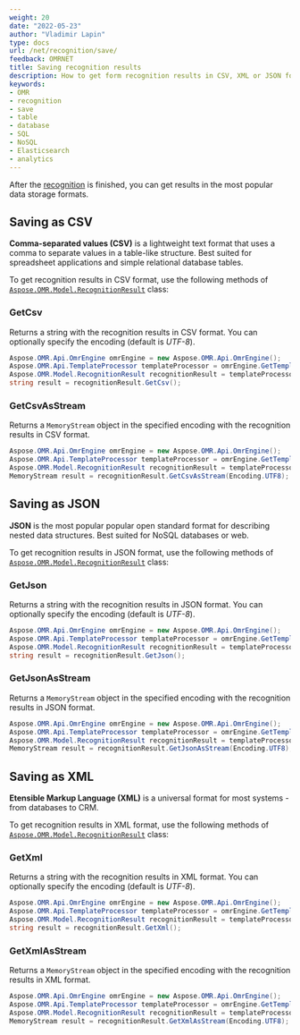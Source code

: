 ```yaml
---
weight: 20
date: "2022-05-23"
author: "Vladimir Lapin"
type: docs
url: /net/recognition/save/
feedback: OMRNET
title: Saving recognition results
description: How to get form recognition results in CSV, XML or JSON formats.
keywords:
- OMR
- recognition
- save
- table
- database
- SQL
- NoSQL
- Elasticsearch
- analytics
---
```


After the [recognition](/omr/net/recognition/) is finished, you can get results in the most popular data storage formats.

## Saving as CSV

**Comma-separated values (CSV)** is a lightweight text format that uses a comma to separate values in a table-like structure. Best suited for spreadsheet applications and simple relational database tables.

To get recognition results in CSV format, use the following methods of [`Aspose.OMR.Model.RecognitionResult`](https://reference.aspose.com/omr/net/aspose.omr.model/recognitionresult/) class:

### GetCsv

Returns a string with the recognition results in CSV format. You can optionally specify the encoding (default is _UTF-8_).

```csharp
Aspose.OMR.Api.OmrEngine omrEngine = new Aspose.OMR.Api.OmrEngine();
Aspose.OMR.Api.TemplateProcessor templateProcessor = omrEngine.GetTemplateProcessor("pattern.omr");
Aspose.OMR.Model.RecognitionResult recognitionResult = templateProcessor.RecognizeImage("filled-form.png");
string result = recognitionResult.GetCsv();
```

### GetCsvAsStream

Returns a `MemoryStream` object in the specified encoding with the recognition results in CSV format.

```csharp
Aspose.OMR.Api.OmrEngine omrEngine = new Aspose.OMR.Api.OmrEngine();
Aspose.OMR.Api.TemplateProcessor templateProcessor = omrEngine.GetTemplateProcessor("pattern.omr");
Aspose.OMR.Model.RecognitionResult recognitionResult = templateProcessor.RecognizeImage("filled-form.png");
MemoryStream result = recognitionResult.GetCsvAsStream(Encoding.UTF8);
```

## Saving as JSON

**JSON** is the most popular popular open standard format for describing nested data structures. Best suited for NoSQL databases or web.

To get recognition results in JSON format, use the following methods of [`Aspose.OMR.Model.RecognitionResult`](https://reference.aspose.com/omr/net/aspose.omr.model/recognitionresult/) class:

### GetJson

Returns a string with the recognition results in JSON format. You can optionally specify the encoding (default is _UTF-8_).

```csharp
Aspose.OMR.Api.OmrEngine omrEngine = new Aspose.OMR.Api.OmrEngine();
Aspose.OMR.Api.TemplateProcessor templateProcessor = omrEngine.GetTemplateProcessor("pattern.omr");
Aspose.OMR.Model.RecognitionResult recognitionResult = templateProcessor.RecognizeImage("filled-form.png");
string result = recognitionResult.GetJson();
```

### GetJsonAsStream

Returns a `MemoryStream` object in the specified encoding with the recognition results in JSON format.

```csharp
Aspose.OMR.Api.OmrEngine omrEngine = new Aspose.OMR.Api.OmrEngine();
Aspose.OMR.Api.TemplateProcessor templateProcessor = omrEngine.GetTemplateProcessor("pattern.omr");
Aspose.OMR.Model.RecognitionResult recognitionResult = templateProcessor.RecognizeImage("filled-form.png");
MemoryStream result = recognitionResult.GetJsonAsStream(Encoding.UTF8);
```

## Saving as XML

**Etensible Markup Language (XML)** is a universal format for most systems - from databases to CRM.

To get recognition results in XML format, use the following methods of [`Aspose.OMR.Model.RecognitionResult`](https://reference.aspose.com/omr/net/aspose.omr.model/recognitionresult/) class:

### GetXml

Returns a string with the recognition results in XML format. You can optionally specify the encoding (default is _UTF-8_).

```csharp
Aspose.OMR.Api.OmrEngine omrEngine = new Aspose.OMR.Api.OmrEngine();
Aspose.OMR.Api.TemplateProcessor templateProcessor = omrEngine.GetTemplateProcessor("pattern.omr");
Aspose.OMR.Model.RecognitionResult recognitionResult = templateProcessor.RecognizeImage("filled-form.png");
string result = recognitionResult.GetXml();
```

### GetXmlAsStream

Returns a `MemoryStream` object in the specified encoding with the recognition results in XML format.

```csharp
Aspose.OMR.Api.OmrEngine omrEngine = new Aspose.OMR.Api.OmrEngine();
Aspose.OMR.Api.TemplateProcessor templateProcessor = omrEngine.GetTemplateProcessor("pattern.omr");
Aspose.OMR.Model.RecognitionResult recognitionResult = templateProcessor.RecognizeImage("filled-form.png");
MemoryStream result = recognitionResult.GetXmlAsStream(Encoding.UTF8);
```

